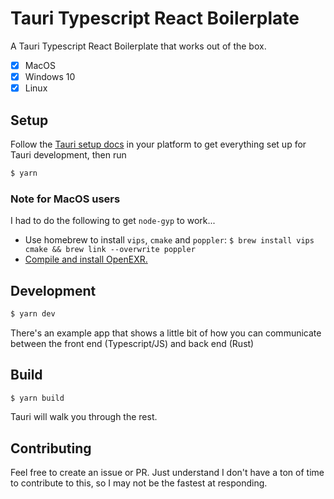 # Tauri Typescript React Boilerplate
A Tauri Typescript React Boilerplate that works out of the box.

- [x] MacOS
- [x] Windows 10
- [x] Linux

## Setup
Follow the [Tauri setup docs](https://tauri.studio/docs/getting-started/intro/) in your platform to get everything set up for Tauri development, then run

```bash
$ yarn
```

### Note for MacOS users
I had to do the following to get `node-gyp` to work...
* Use homebrew to install `vips`, `cmake` and `poppler`: `$ brew install vips cmake && brew link --overwrite poppler`
* [Compile and install OpenEXR.](https://github.com/AcademySoftwareFoundation/openexr/blob/master/INSTALL.md)

## Development

```bash
$ yarn dev
```

There's an example app that shows a little bit of how you can communicate between the front end (Typescript/JS) and back end (Rust)

## Build
```bash
$ yarn build
```
Tauri will walk you through the rest.

## Contributing
Feel free to create an issue or PR. Just understand I don't have a ton of time to contribute to this, so I may not be the fastest at responding.
